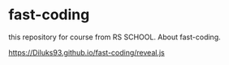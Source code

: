 # fast-coding
this repository for course from RS SCHOOL. About fast-coding.

https://Diluks93.github.io/fast-coding/reveal.js